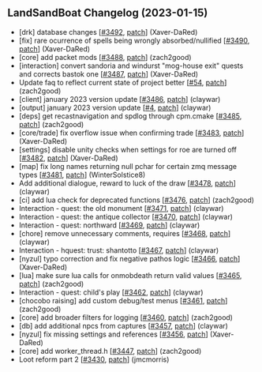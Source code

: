 ## LandSandBoat Changelog (2023-01-15)
- [drk] database changes  [[#3492](https://github.com/LandSandBoat/server/pull/3492), [patch](https://github.com/LandSandBoat/server/pull/3492.patch)] (Xaver-DaRed)
- [fix] rare ocurrence of spells being wrongly absorbed/nullified [[#3490](https://github.com/LandSandBoat/server/pull/3490), [patch](https://github.com/LandSandBoat/server/pull/3490.patch)] (Xaver-DaRed)
- [core] add packet mods [[#3488](https://github.com/LandSandBoat/server/pull/3488), [patch](https://github.com/LandSandBoat/server/pull/3488.patch)] (zach2good)
- [interaction] convert sandoria and windurst "mog-house exit" quests and corrects bastok one [[#3487](https://github.com/LandSandBoat/server/pull/3487), [patch](https://github.com/LandSandBoat/server/pull/3487.patch)] (Xaver-DaRed)
- Update faq to reflect current state of project better [[#54](https://github.com/LandSandBoat/lsb-wiki/pull/54), [patch](https://github.com/LandSandBoat/lsb-wiki/pull/54.patch)] (zach2good)
- [client] january 2023 version update [[#3486](https://github.com/LandSandBoat/server/pull/3486), [patch](https://github.com/LandSandBoat/server/pull/3486.patch)] (claywar)
- [output] january 2023 version update [[#4](https://github.com/LandSandBoat/UpdateExtractor/pull/4), [patch](https://github.com/LandSandBoat/UpdateExtractor/pull/4.patch)] (claywar)
- [deps] get recastnavigation and spdlog through cpm.cmake [[#3485](https://github.com/LandSandBoat/server/pull/3485), [patch](https://github.com/LandSandBoat/server/pull/3485.patch)] (zach2good)
- [core/trade] fix overflow issue when confirming trade [[#3483](https://github.com/LandSandBoat/server/pull/3483), [patch](https://github.com/LandSandBoat/server/pull/3483.patch)] (Xaver-DaRed)
- [settings] disable unity checks when settings for roe are turned off [[#3482](https://github.com/LandSandBoat/server/pull/3482), [patch](https://github.com/LandSandBoat/server/pull/3482.patch)] (Xaver-DaRed)
- [map] fix long names returning null pchar for certain zmq message types [[#3481](https://github.com/LandSandBoat/server/pull/3481), [patch](https://github.com/LandSandBoat/server/pull/3481.patch)] (WinterSolstice8)
- Add additional dialogue, reward to luck of the draw [[#3478](https://github.com/LandSandBoat/server/pull/3478), [patch](https://github.com/LandSandBoat/server/pull/3478.patch)] (claywar)
- [ci] add lua check for deprecated functions [[#3476](https://github.com/LandSandBoat/server/pull/3476), [patch](https://github.com/LandSandBoat/server/pull/3476.patch)] (zach2good)
- Interaction - quest: the old monument [[#3471](https://github.com/LandSandBoat/server/pull/3471), [patch](https://github.com/LandSandBoat/server/pull/3471.patch)] (claywar)
- Interaction - quest: the antique collector [[#3470](https://github.com/LandSandBoat/server/pull/3470), [patch](https://github.com/LandSandBoat/server/pull/3470.patch)] (claywar)
- Interaction - quest: northward [[#3469](https://github.com/LandSandBoat/server/pull/3469), [patch](https://github.com/LandSandBoat/server/pull/3469.patch)] (claywar)
- [chore] remove unnecessary comments, requires [[#3468](https://github.com/LandSandBoat/server/pull/3468), [patch](https://github.com/LandSandBoat/server/pull/3468.patch)] (claywar)
- Interaction - hquest: trust: shantotto [[#3467](https://github.com/LandSandBoat/server/pull/3467), [patch](https://github.com/LandSandBoat/server/pull/3467.patch)] (claywar)
- [nyzul] typo correction and fix negative pathos logic [[#3466](https://github.com/LandSandBoat/server/pull/3466), [patch](https://github.com/LandSandBoat/server/pull/3466.patch)] (Xaver-DaRed)
- [lua] make sure lua calls for onmobdeath return valid values [[#3465](https://github.com/LandSandBoat/server/pull/3465), [patch](https://github.com/LandSandBoat/server/pull/3465.patch)] (zach2good)
- Interaction - quest: child's play [[#3462](https://github.com/LandSandBoat/server/pull/3462), [patch](https://github.com/LandSandBoat/server/pull/3462.patch)] (claywar)
- [chocobo raising] add custom debug/test menus [[#3461](https://github.com/LandSandBoat/server/pull/3461), [patch](https://github.com/LandSandBoat/server/pull/3461.patch)] (zach2good)
- [core] add broader filters for logging [[#3460](https://github.com/LandSandBoat/server/pull/3460), [patch](https://github.com/LandSandBoat/server/pull/3460.patch)] (zach2good)
- [db] add additional npcs from captures [[#3457](https://github.com/LandSandBoat/server/pull/3457), [patch](https://github.com/LandSandBoat/server/pull/3457.patch)] (claywar)
- [nyzul] fix missing settings and references [[#3456](https://github.com/LandSandBoat/server/pull/3456), [patch](https://github.com/LandSandBoat/server/pull/3456.patch)] (Xaver-DaRed)
- [core] add worker_thread.h [[#3447](https://github.com/LandSandBoat/server/pull/3447), [patch](https://github.com/LandSandBoat/server/pull/3447.patch)] (zach2good)
- Loot reform part 2 [[#3430](https://github.com/LandSandBoat/server/pull/3430), [patch](https://github.com/LandSandBoat/server/pull/3430.patch)] (jmcmorris)
